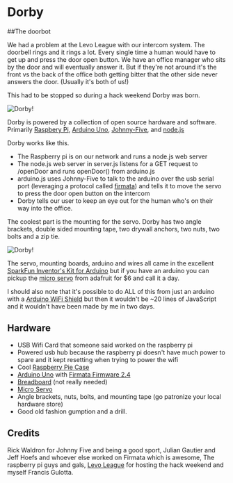 # Dorby
##The doorbot

We had a problem at the Levo League with our intercom system. The doorbell rings and it rings a lot. Every single time a human would have to get up and press the door open button. We have an office manager who sits by the door and will eventually answer it. But if they're not around it's the front vs the back of the office both getting bitter that the other side never answers the door. (Usually it's both of us!)

This had to be stopped so during a hack weekend Dorby was born.

![Dorby!](https://raw.github.com/LevoLeague/dorby/master/public/dorby-v0.1-600x600.jpg)

Dorby is powered by a collection of open source hardware and software. Primarily [Raspbery Pi](http://www.raspberrypi.org/), [Arduino Uno](http://arduino.cc/), [Johnny-Five](https://github.com/rwldrn/johnny-five#readme), and [node.js](http://nodejs.org/)

Dorby works like this.
 - The Raspberry pi is on our network and runs a node.js web server
 - The node.js web server in server.js listens for a GET request to /openDoor and runs openDoor() from arduino.js
 - arduino.js uses Johnny-Five to talk to the arduino over the usb serial port (leveraging a protocol called [firmata](http://firmata.org/)) and tells it to move the servo to press the door open button on the intercom
 - Dorby tells our user to keep an eye out for the human who's on their way into the office.

The coolest part is the mounting for the servo. Dorby has two angle brackets, double sided mounting tape, two drywall anchors, two nuts, two bolts and a zip tie.

![Dorby!](https://raw.github.com/LevoLeague/dorby/master/public/anglebrackets.jpg)

The servo, mounting boards, arduino and wires all came in the excellent [SparkFun Inventor's Kit for Arduino](https://www.sparkfun.com/products/11227) but if you have an arduino you can pickup the [micro servo](https://www.adafruit.com/products/169) from adafruit for $6 and call it a day.

I should also note that it's possible to do ALL of this from just an arduino with a [Arduino WiFi Shield](http://arduino.cc/en/Main/ArduinoWiFiShield) but then it wouldn't be ~20 lines of JavaScript and it wouldn't have been made by me in two days.

## Hardware
 - USB Wifi Card that someone said worked on the raspberry pi
 - Powered usb hub because the raspberry pi doesn't have much power to spare and it kept resetting when trying to power the wifi
 - Cool [Raspberry Pie Case](https://tindie.com/shops/search/?q=raspberry+pi)
 - [Arduino Uno](https://www.adafruit.com/products/50) with [Firmata Firmware 2.4](https://github.com/firmata/arduino)
 - [Breadboard](https://www.adafruit.com/products/64) (not really needed)
 - [Micro Servo](https://www.adafruit.com/products/169)
 - Angle brackets, nuts, bolts, and mounting tape (go patronize your local hardware store)
 - Good old fashion gumption and a drill.

## Credits
Rick Waldron for Johnny Five and being a good sport, Julian Gautier and Jeff Hoefs and whoever else worked on Firmata which is awesome, The raspberry pi guys and gals, [Levo League](http://www.levoleague.com/) for hosting the hack weekend and myself Francis Gulotta.
